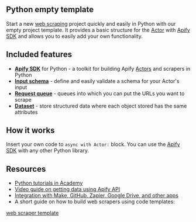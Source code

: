## Python empty template

<!-- This is an Apify template readme -->

Start a new [web scraping](https://apify.com/web-scraping) project quickly and easily in Python with our empty project template. It provides a basic structure for the [Actor](https://apify.com/actors) with [Apify SDK](https://docs.apify.com/sdk/python/) and allows you to easily add your own functionality.

## Included features

- **[Apify SDK](https://docs.apify.com/sdk/python/)** for Python - a toolkit for building Apify [Actors](https://apify.com/actors) and scrapers in Python
- **[Input schema](https://docs.apify.com/platform/actors/development/input-schema)** - define and easily validate a schema for your Actor's input
- **[Request queue](https://docs.apify.com/sdk/python/docs/concepts/storages#working-with-request-queues)** - queues into which you can put the URLs you want to scrape
- **[Dataset](https://docs.apify.com/sdk/python/docs/concepts/storages#working-with-datasets)** - store structured data where each object stored has the same attributes

## How it works

Insert your own code to `async with Actor:` block. You can use the [Apify SDK](https://docs.apify.com/sdk/python/) with any other Python library.

## Resources

- [Python tutorials in Academy](https://docs.apify.com/academy/python)
- [Video guide on getting data using Apify API](https://www.youtube.com/watch?v=ViYYDHSBAKM)
- [Integration with Make, GitHub, Zapier, Google Drive, and other apps](https://apify.com/integrations)
- A short guide on how to build web scrapers using code templates:

[web scraper template](https://www.youtube.com/watch?v=u-i-Korzf8w)
